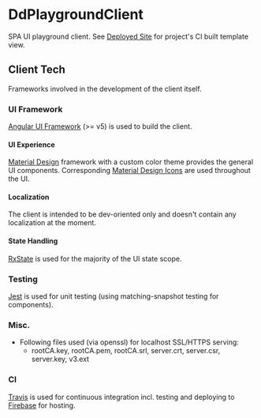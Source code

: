 # DdPlaygroundClient

SPA UI playground client. See [Deployed Site] for project's CI built template view.

## Client Tech

Frameworks involved in the development of the client itself.

### UI Framework

[Angular UI Framework] (>= v5) is used to build the client.

#### UI Experience

[Material Design] framework with a custom color theme provides the general UI components. Corresponding [Material Design Icons] are used throughout the UI.

#### Localization

The client is intended to be dev-oriented only and doesn't contain any localization at the moment.

#### State Handling

[RxState] is used for the majority of the UI state scope.

### Testing

[Jest] is used for unit testing (using matching-snapshot testing for components).

### Misc.

* Following files used (via openssl) for localhost SSL/HTTPS serving:
  * rootCA.key, rootCA.pem, rootCA.srl, server.crt, server.csr, server.key, v3.ext

### CI

[Travis] is used for continuous integration incl. testing and deploying to [Firebase] for hosting.

[Angular UI Framework]: https://angular.io
[Deployed Site]: https://dd-playground-client.firebaseapp.com
[Firebase]: https://firebase.google.com/
[Jest]: https://facebook.github.io/jest
[Material Design]: https://material.angular.io
[Material Design Icons]: https://google.github.io/material-design-icons
[RxState]: https://github.com/rlexa/dd-rx-state
[Travis]: https://travis-ci.org